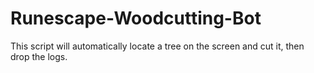 # Runescape-Woodcutting-Bot
This script will automatically locate a tree on the screen and cut it, then drop the logs.

